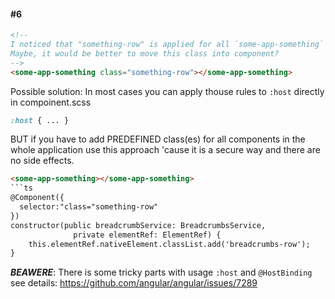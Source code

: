 #### #6
```html
<!-- 
I noticed that "something-row" is applied for all `some-app-something` components.
Maybe, it would be better to move this class into component?
-->
<some-app-something class="something-row"></some-app-something>
```

Possible solution:
In most cases you can apply thouse rules to `:host` directly in compoinent.scss
```scss
:host { ... }
```
BUT if you have to add PREDEFINED class(es) for all components in the whole 
application use this approach 'cause it is a secure way and there are no side effects.
```html
<some-app-something></some-app-something>
```ts
@Component({
  selector:"class="something-row"
})
constructor(public breadcrumbService: BreadcrumbsService,
              private elementRef: ElementRef) {
	this.elementRef.nativeElement.classList.add('breadcrumbs-row');
}
```
***BEAWERE***: There is some tricky parts with usage `:host` and `@HostBinding`
see details: https://github.com/angular/angular/issues/7289

